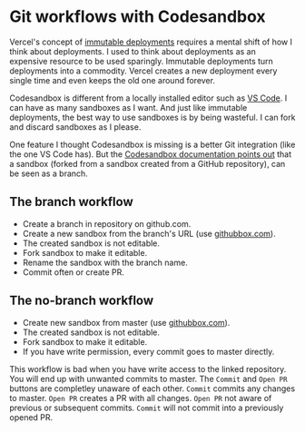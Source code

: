 # Git workflows with Codesandbox

Vercel's concept of
[immutable deployments](https://vercel.com/docs/v2/platform/deployments)
requires a mental shift of how I think about deployments. I used to think about
deployments as an expensive resource to be used sparingly. Immutable deployments
turn deployments into a commodity. Vercel creates a new deployment every single
time and even keeps the old one around forever.

Codesandbox is different from a locally installed editor such as
[VS Code](https://code.visualstudio.com/). I can have as many sandboxes as I
want. And just like immutable deployments, the best way to use sandboxes is by
being wasteful. I can fork and discard sandboxes as I please.

One feature I thought Codesandbox is missing is a better Git integration (like
the one VS Code has). But the
[Codesandbox documentation points out](https://codesandbox.io/docs/git#committing-and-opening-prs)
that a sandbox (forked from a sandbox created from a GitHub repository), can be
seen as a branch.

## The branch workflow

- Create a branch in repository on github.com.
- Create a new sandbox from the branch's URL (use
  [githubbox.com](https://github.com/dferber90/githubbox)).
- The created sandbox is not editable.
- Fork sandbox to make it editable.
- Rename the sandbox with the branch name.
- Commit often or create PR.

## The no-branch workflow

- Create new sandbox from master (use
  [githubbox.com](https://github.com/dferber90/githubbox)).
- The created sandbox is not editable.
- Fork sandbox to make it editable.
- If you have write permission, every commit goes to master directly.

This workflow is bad when you have write access to the linked repository. You
will end up with unwanted commits to master. The `Commit` and `Open PR` buttons
are completley unaware of each other. `Commit` commits any changes to master.
`Open PR` creates a PR with all changes. `Open PR` not aware of previous or
subsequent commits. `Commit` will not commit into a previously opened PR.
